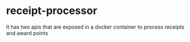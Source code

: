 # receipt-processor
It has two apis that are exposed in a docker container to process receipts and award points
